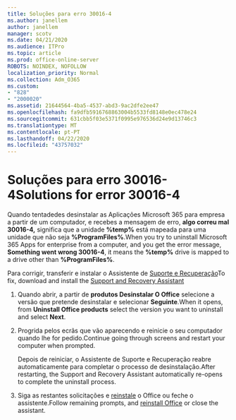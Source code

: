```yaml
---
title: Soluções para erro 30016-4
ms.author: janellem
author: janellem
manager: scotv
ms.date: 04/21/2020
ms.audience: ITPro
ms.topic: article
ms.prod: office-online-server
ROBOTS: NOINDEX, NOFOLLOW
localization_priority: Normal
ms.collection: Adm_O365
ms.custom:
- "828"
- "2000020"
ms.assetid: 21644564-4ba5-4537-abd3-9ac2dfe2ee47
ms.openlocfilehash: fa9dfb5916768863004b5533fd8148e0ec478e24
ms.sourcegitcommit: 631cbb5f03e5371f0995e976536d24e9d13746c3
ms.translationtype: MT
ms.contentlocale: pt-PT
ms.lasthandoff: 04/22/2020
ms.locfileid: "43757032"
---
```

# <a name="solutions-for-error-30016-4"></a><span data-ttu-id="2202b-102">Soluções para erro 30016-4</span><span class="sxs-lookup"><span data-stu-id="2202b-102">Solutions for error 30016-4</span></span>

<span data-ttu-id="2202b-103">Quando tentadedes desinstalar as Aplicações Microsoft 365 para empresa a partir de um computador, e recebes a mensagem de erro, **algo correu mal 30016-4,** significa que a unidade **%temp%** está mapeada para uma unidade que não seja **%ProgramFiles%**.</span><span class="sxs-lookup"><span data-stu-id="2202b-103">When you try to uninstall Microsoft 365 Apps for enterprise from a computer, and you get the error message, **Something went wrong 30016-4**, it means the **%temp%** drive is mapped to a drive other than **%ProgramFiles%**.</span></span>
  
<span data-ttu-id="2202b-104">Para corrigir, transferir e instalar o Assistente de [Suporte e Recuperação](https://aka.ms/SARA-OfficeUninstall-Alchemy)</span><span class="sxs-lookup"><span data-stu-id="2202b-104">To fix, download and install the [Support and Recovery Assistant](https://aka.ms/SARA-OfficeUninstall-Alchemy)</span></span>
  
1. <span data-ttu-id="2202b-105">Quando abrir, a partir de **produtos Desinstalar O Office** selecione a versão que pretende desinstalar e selecionar **Seguinte**.</span><span class="sxs-lookup"><span data-stu-id="2202b-105">When it opens, from **Uninstall Office products** select the version you want to uninstall and select **Next**.</span></span>

2. <span data-ttu-id="2202b-106">Progrida pelos ecrãs que vão aparecendo e reinicie o seu computador quando lhe for pedido.</span><span class="sxs-lookup"><span data-stu-id="2202b-106">Continue going through screens and restart your computer when prompted.</span></span>

    <span data-ttu-id="2202b-107">Depois de reiniciar, o Assistente de Suporte e Recuperação reabre automaticamente para completar o processo de desinstalação.</span><span class="sxs-lookup"><span data-stu-id="2202b-107">After restarting, the Support and Recovery Assistant automatically re-opens to complete the uninstall process.</span></span>

3. <span data-ttu-id="2202b-108">Siga as restantes solicitações e [reinstale](https://portal.office.com/OLS/MySoftware.aspx) o Office ou feche o assistente.</span><span class="sxs-lookup"><span data-stu-id="2202b-108">Follow remaining prompts, and [reinstall Office](https://portal.office.com/OLS/MySoftware.aspx) or close the assistant.</span></span>
